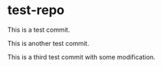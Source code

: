 # test-repo

This is a test commit.

This is another test commit.

This is a third test commit with some modification.
